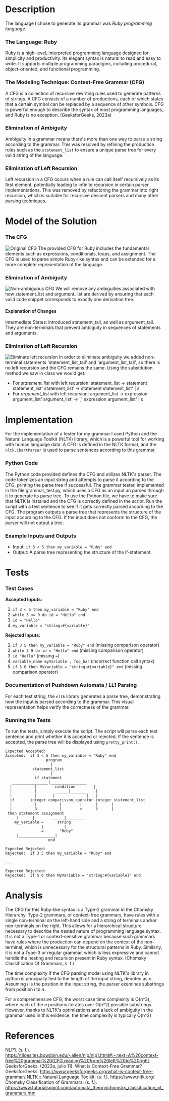 # Description
The language I chose to generate its grammar was *Ruby programming language*.
### The Language: Ruby
Ruby is a high-level, interpreted programming language designed for simplicity and productivity. Its elegant syntax is natural to read and easy to write. It supports multiple programming paradigms, including procedural, object-oriented, and functional programming.

### The Modeling Technique: Context-Free Grammar (CFG)
A CFG is a collection of recursive rewriting rules used to generate patterns of strings. A CFG consists of a number of productions, each of which states that a certain symbol can be replaced by a sequence of other symbols. CFG is powerful enough to describe the syntax of most programming languages, and Ruby is no exception. (GeeksforGeeks, 2023a)

### Elimination of Ambiguity
Ambiguity in a grammar means there's more than one way to parse a string according to the grammar. This was resolved by refining the production rules such as the `statement_list` to ensure a unique parse tree for every valid string of the language.

### Elimination of Left Recursion
Left recursion in a CFG occurs when a rule can call itself recursively as its first element, potentially leading to infinite recursion in certain parser implementations. This was removed by refactoring the grammar into right recursion, which is suitable for recursive descent parsers and many other parsing techniques.

# Model of the Solution
### The CFG
![Original CFG](OriginalCFG.png)
The provided CFG for Ruby includes the fundamental elements such as expressions, conditionals, loops, and assignment. The CFG is used to parse simple Ruby-like syntax and can be extended for a more complete representation of the language.

### Elimination of Ambiguity
![Non-ambiguous CFG](NonAmbiguous.png)
We will remove any ambiguities associated with how statement_list and argument_list are derived by ensuring that each valid code snippet corresponds to exactly one derivation tree.
#### Explanation of Changes
Intermediate States: introduced statement_tail, as well as argument_tail. They are non-terminals that prevent ambiguity in sequences of statements and arguments.

### Elimination of Left Recursion
![Eliminate left recursion](NoLeft.png)
In order to eliminate ambiguity we added non-terminal statements 'statement_list_tail' and 'argument_list_tail', so there is no left recursion and the CFG remains the same.
Using the substitution method we saw in class we would get: 
- For *statement_list* with left recursion:
statement_list -> statement statement_list'
statement_list' -> statement statement_list' | ε
- For *argument_list* with left recursion:
argument_list -> expression argument_list'
argument_list' -> ',' expression argument_list' | ε


# Implementation
For the implementation of a tester for my grammar I used Python and the Natural Language Toolkit (NLTK) library, which is a powerful tool for working with human language data. A CFG is defined in the NLTK format, and the `nltk.ChartParser` is used to parse sentences according to this grammar.
### Python Code
The Python code provided defines the CFG and utilizes NLTK's parser. The code tokenizes an input string and attempts to parse it according to the CFG, printing the parse tree if successful.
The grammar tester, implemented in the file grammar_test.py, which uses a CFG as an input an parses through it to generate its parse tree.
To use the Python file, we have to make sure that NLTK is installed and the CFG is correctly defined in the script. Run the script with a test sentence to see if it gets correctly parsed according to the CFG.
The program outputs a parse tree that represents the structure of the input according to the CFG. If the input does not conform to the CFG, the parser will not output a tree.

### Example Inputs and Outputs
- Input: `if 3 < 5 then my_variable = "Ruby" end`
- Output: A parse tree representing the structure of the if-statement.

# Tests
### Test Cases
**Accepted Inputs:**
1. `if 3 < 5 then my_variable = "Ruby" end`
2. `while 3 <= 9 do id = "Hello" end`
3. `id = "Hello"`
4. `my_variable = "string:#{variable}"`

**Rejected Inputs:**
1. `if 3 5 then my_variable = "Ruby" end` (missing comparison operator)
2. `while 3 9 do id = "Hello" end` (missing comparison operator)
3. `id "Hello"` (missing `=`)
4. `variable_name myVariable , foo_bar` (incorrect function call syntax)
5. `if 5 6 then MyVariable = "string:#{variable}" end` (missing comparison operator)

### Documentation of Pushdown Automata / LL1 Parsing
For each test string, the `nltk` library generates a parse tree, demonstrating how the input is parsed according to the grammar. This visual representation helps verify the correctness of the grammar.

### Running the Tests
To run the tests, simply execute the script. The script will parse each test sentence and print whether it is accepted or rejected. If the sentence is accepted, the parse tree will be displayed using `pretty_print()`.

```
Expected Accepted:
Accepted:  if 3 < 5 then my_variable = "Ruby" end
                  program                                   
                    |                                       
            statement_list                                  
                    |                                       
             if_statement                                   
   ________________|________________                         
  |          |        condition        |                    
  |          |        ______|_______    |                    
  |          |       |              |   |                    
  if       integer comparisson_operator integer statement_list
  |          |          |        |      |      |              
  |          3          |        <      5      |              
 then statement assignment                     
     |      |       ______|________                  
    my_variable =      string                       
                |         |                             
                =       "Ruby"                         
     |________________|                                   
                   end                                     

Expected Rejected:
Rejected:  if 3 5 then my_variable = "Ruby" end

...

Expected Rejected:
Rejected:  if 5 6 then MyVariable = "string:#{variable}" end
```

# Analysis
The CFG for this Ruby-like syntax is a Type-2 grammar in the Chomsky Hierarchy. Type-2 grammars, or context-free grammars, have rules with a single non-terminal on the left-hand side and a string of terminals and/or non-terminals on the right. This allows for a hierarchical structure necessary to describe the nested nature of programming language syntax. It is not a Type-1 or context-sensitive grammar because such grammars have rules where the production can depend on the context of the non-terminal, which is unnecessary for the structural patterns in Ruby. Similarly, it is not a Type-3 or regular grammar, which is less expressive and cannot handle the nesting and recursion present in Ruby syntax. (Chomsky Classification Of Grammars, s. f.)

The time complexity if the CFG parsing model using NLTK's library in python is principally tied to the length of the input string, denoted as *n*. Assuming *i* is the position in the input string, the parser examines substrings from position *i* to *n*.

For a comprenhensive CFG, the worst case time complexity is O(n^3), where each of the *n* positions iterates over O(n^2) possible substrings. However, thanks to NLTK's optimizations and a lack of ambiguity in the grammar used in this evidence, the time complexity is typically O(n^2)

# References
NLP1. (s. f.). https://tildesites.bowdoin.edu/~allen/nlp/nlp1.html#:~:text=A%20context-free%20grammar%20(CFG,reading%20from%20left%20to%20right.
GeeksforGeeks. (2023a, julio 11). What is Context-Free Grammar? GeeksforGeeks. https://www.geeksforgeeks.org/what-is-context-free-grammar/
NLTK :: Natural Language Toolkit. (s. f.). https://www.nltk.org/
Chomsky Classification of Grammars. (s. f.). https://www.tutorialspoint.com/automata_theory/chomsky_classification_of_grammars.htm
